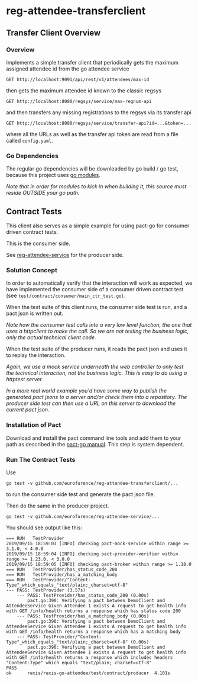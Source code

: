 # reg-attendee-transferclient

## Transfer Client Overview

### Overview

Implements a simple transfer client that periodically gets the maximum assigned attendee id from the go attendee service

```GET http://localhost:9091/api/rest/v1/attendees/max-id```

then gets the maximum attendee id known to the classic regsys

```GET http://localhost:8080/regsys/service/max-regnum-api```

and then transfers any missing registrations to the regsys via its transfer api

```GET http://localhost:8080/regsys/service/transfer-api?id=...&token=...```

where all the URLs as well as the transfer api token are read from a file called ```config.yaml```.  

### Go Dependencies

The regular go dependencies will be downloaded by go build / go test, because this project uses 
[go modules](https://blog.golang.org/using-go-modules).

_Note that in order for modules to kick in when building it, this source must reside OUTSIDE your go path._

## Contract Tests

This client also serves as a simple example for using pact-go for consumer driven contract tests.

This is the consumer side. 

See [reg-attendee-service](https://github.com/eurofurence/reg-attendee-service) for the producer side.

### Solution Concept

In order to automatically verify that the interaction will work as expected, we have implemented the 
consumer side of a consumer driven contract test (see `test/contract/consumer/main_ctr_test.go`).

When the test suite of this client runs, the consumer side test is run, and a pact json is written out.

_Note how the consumer test calls into a very low level function, the one that uses a httpclient to make the call. 
So we are not testing the business logic, only the actual technical client code._

When the test suite of the producer runs, it reads the pact json and uses it to replay the interaction.

_Again, we use a mock service underneath the web controller to only test the technical interaction,
not the business logic. This is easy to do using a httptest server._

_In a more real world example you'd have some way to publish the generated pact jsons to a server and/or
check them into a repository. The producer side test can then use a URL on this server to download the current
pact json._

### Installation of Pact

Download and install the pact command line tools and add them to your path as described in the
[pact-go manual](https://github.com/pact-foundation/pact-go#installation). This step is system
dependent.

### Run The Contract Tests

Use

`go test -v github.com/eurofurence/reg-attendee-transferclient/...`

to run the consumer side test and generate the pact json file.

Then do the same in the producer project.

`go test -v github.com/eurofurence/reg-attendee-service/...`

You should see output like this:

```
=== RUN   TestProvider
2019/09/15 18:59:03 [INFO] checking pact-mock-service within range >= 3.1.0, < 4.0.0
2019/09/15 18:59:04 [INFO] checking pact-provider-verifier within range >= 1.23.0, < 3.0.0
2019/09/15 18:59:05 [INFO] checking pact-broker within range >= 1.18.0
=== RUN   TestProvider/has_status_code_200
=== RUN   TestProvider/has_a_matching_body
=== RUN   TestProvider/"Content-Type"_which_equals_"text/plain;_charset=utf-8"
--- PASS: TestProvider (3.57s)
    --- PASS: TestProvider/has_status_code_200 (0.00s)
        pact.go:390: Verifying a pact between DemoClient and AttendeeService Given Attendee 1 exists A request to get health info with GET /info/health returns a response which has status code 200
    --- PASS: TestProvider/has_a_matching_body (0.00s)
        pact.go:390: Verifying a pact between DemoClient and AttendeeService Given Attendee 1 exists A request to get health info with GET /info/health returns a response which has a matching body
    --- PASS: TestProvider/"Content-Type"_which_equals_"text/plain;_charset=utf-8" (0.00s)
        pact.go:390: Verifying a pact between DemoClient and AttendeeService Given Attendee 1 exists A request to get health info with GET /info/health returns a response which includes headers "Content-Type" which equals "text/plain; charset=utf-8"
PASS
ok      rexis/rexis-go-attendee/test/contract/producer  4.101s
```
